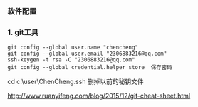 ### 软件配置

### 1. git工具

```git
git config --global user.name "chencheng"
git config --global user.email "2306883216@qq.com"
ssh-keygen -t rsa -C "2306883216@qq.com"
git config --global credential.helper store  保存密码
```

cd c:\user\ChenCheng\.ssh  删掉以前的秘钥文件



http://www.ruanyifeng.com/blog/2015/12/git-cheat-sheet.html